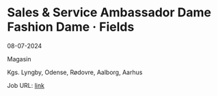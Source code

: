 # Sales & Service Ambassador Dame Fashion Dame · Fields
08-07-2024

Magasin

Kgs. Lyngby, Odense, Rødovre, Aalborg, Aarhus

Job URL: [link](https://karriere.magasin.dk/jobs/4714332-sales-service-ambassador-dame-fashion)


